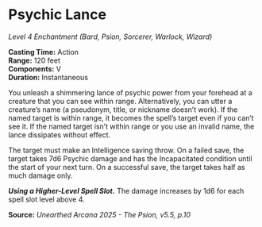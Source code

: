 # Psychic Lance
*Level 4 Enchantment (Bard, Psion, Sorcerer, Warlock, Wizard)*

**Casting Time:** Action  
**Range:** 120 feet  
**Components:** V  
**Duration:** Instantaneous  

You unleash a shimmering lance of psychic power from your forehead at a creature that you can see within range. Alternatively, you can utter a creature’s name (a pseudonym, title, or nickname doesn’t work). If the named target is within range, it becomes the spell’s target even if you can’t see it. If the named target isn’t within range or you use an invalid name, the lance dissipates without effect.  

The target must make an Intelligence saving throw. On a failed save, the target takes 7d6 Psychic damage and has the Incapacitated condition until the start of your next turn. On a successful save, the target takes half as much damage only.

***Using a Higher-Level Spell Slot.*** The damage increases by 1d6 for each spell slot level above 4.

**Source:** *Unearthed Arcana 2025 - The Psion, v5.5, p.10*